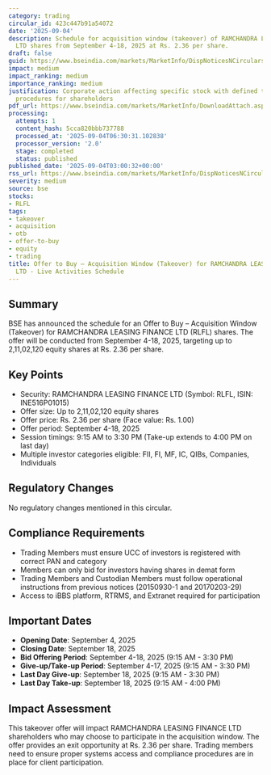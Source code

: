 ```yaml
---
category: trading
circular_id: 423c447b91a54072
date: '2025-09-04'
description: Schedule for acquisition window (takeover) of RAMCHANDRA LEASING FINANCE
  LTD shares from September 4-18, 2025 at Rs. 2.36 per share.
draft: false
guid: https://www.bseindia.com/markets/MarketInfo/DispNoticesNCirculars.aspx?Noticeid={848A7ADE-8B2C-4685-923D-24C7BF27F169}&noticeno=20250904-1&dt=09/04/2025&icount=1&totcount=9&flag=0
impact: medium
impact_ranking: medium
importance_ranking: medium
justification: Corporate action affecting specific stock with defined timeline and
  procedures for shareholders
pdf_url: https://www.bseindia.com/markets/MarketInfo/DownloadAttach.aspx?id=20250904-1&attachedId=
processing:
  attempts: 1
  content_hash: 5cca820bbb737788
  processed_at: '2025-09-04T06:30:31.102838'
  processor_version: '2.0'
  stage: completed
  status: published
published_date: '2025-09-04T03:00:32+00:00'
rss_url: https://www.bseindia.com/markets/MarketInfo/DispNoticesNCirculars.aspx?Noticeid={848A7ADE-8B2C-4685-923D-24C7BF27F169}&noticeno=20250904-1&dt=09/04/2025&icount=1&totcount=9&flag=0
severity: medium
source: bse
stocks:
- RLFL
tags:
- takeover
- acquisition
- otb
- offer-to-buy
- equity
- trading
title: Offer to Buy – Acquisition Window (Takeover) for RAMCHANDRA LEASING FINANCE
  LTD - Live Activities Schedule
---
```


## Summary

BSE has announced the schedule for an Offer to Buy – Acquisition Window (Takeover) for RAMCHANDRA LEASING FINANCE LTD (RLFL) shares. The offer will be conducted from September 4-18, 2025, targeting up to 2,11,02,120 equity shares at Rs. 2.36 per share.

## Key Points

- Security: RAMCHANDRA LEASING FINANCE LTD (Symbol: RLFL, ISIN: INE516P01015)
- Offer size: Up to 2,11,02,120 equity shares
- Offer price: Rs. 2.36 per share (Face value: Rs. 1.00)
- Offer period: September 4-18, 2025
- Session timings: 9:15 AM to 3:30 PM (Take-up extends to 4:00 PM on last day)
- Multiple investor categories eligible: FII, FI, MF, IC, QIBs, Companies, Individuals

## Regulatory Changes

No regulatory changes mentioned in this circular.

## Compliance Requirements

- Trading Members must ensure UCC of investors is registered with correct PAN and category
- Members can only bid for investors having shares in demat form
- Trading Members and Custodian Members must follow operational instructions from previous notices (20150930-1 and 20170203-29)
- Access to iBBS platform, RTRMS, and Extranet required for participation

## Important Dates

- **Opening Date**: September 4, 2025
- **Closing Date**: September 18, 2025
- **Bid Offering Period**: September 4-18, 2025 (9:15 AM - 3:30 PM)
- **Give-up/Take-up Period**: September 4-17, 2025 (9:15 AM - 3:30 PM)
- **Last Day Give-up**: September 18, 2025 (9:15 AM - 3:30 PM)
- **Last Day Take-up**: September 18, 2025 (9:15 AM - 4:00 PM)

## Impact Assessment

This takeover offer will impact RAMCHANDRA LEASING FINANCE LTD shareholders who may choose to participate in the acquisition window. The offer provides an exit opportunity at Rs. 2.36 per share. Trading members need to ensure proper systems access and compliance procedures are in place for client participation.